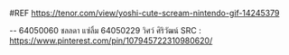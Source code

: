 #REF
https://tenor.com/view/yoshi-cute-scream-nintendo-gif-14245379


--
64050060 ชลลดา แซ่ลิ้ม
64050229 วิศว์ ศิริวัฒน์
SRC : https://www.pinterest.com/pin/107945722310980620/